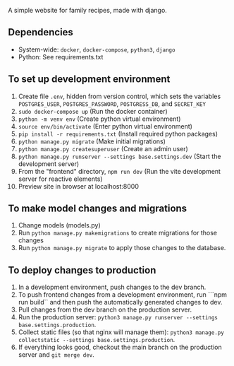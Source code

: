 A simple website for family recipes, made with django.

## Dependencies
- System-wide: ```docker```, ```docker-compose```, ```python3```, ```django```
- Python: See requirements.txt

## To set up development environment
1. Create file ```.env```, hidden from version control, which sets the variables ```POSTGRES_USER```, ```POSTGRES_PASSWORD```, ```POSTGRESS_DB```, and ```SECRET_KEY```
1. ```sudo docker-compose up``` (Run the docker container)
1. ```python -m venv env``` (Create python virtual environment)
1. ```source env/bin/activate``` (Enter python virtual environment)
1. ```pip install -r requirements.txt``` (Install required python packages)
1. ```python manage.py migrate``` (Make initial migrations)
1. ```python manage.py createsuperuser``` (Create an admin user)
1. ```python manage.py runserver --settings base.settings.dev``` (Start the development server)
1. From the "frontend" directory, ```npm run dev``` (Run the vite development server for reactive elements)
1. Preview site in browser at localhost:8000

## To make model changes and migrations
1. Change models (models.py)
1. Run ```python manage.py makemigrations``` to create migrations for those changes
1. Run ```python manage.py migrate``` to apply those changes to the database.

## To deploy changes to production
1. In a development environment, push changes to the dev branch.
1. To push frontend changes from a development environment, run ```npm run build`` and then push the automatically generated changes to dev.
1. Pull changes from the dev branch on the production server.
1. Run the production server: ```python3 manage.py runserver --settings base.settings.production```.
1. Collect static files (so that nginx will manage them): ```python3 manage.py collectstatic --settings base.settings.production```.
1. If everything looks good, checkout the main branch on the production server and ```git merge dev```.
